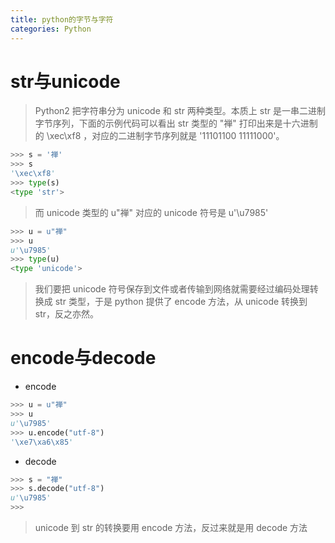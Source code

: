 ```yaml
---
title: python的字节与字符
categories: Python
---
```


# str与unicode
> Python2 把字符串分为 unicode 和 str 两种类型。本质上 str 是一串二进制字节序列，下面的示例代码可以看出 str 类型的 "禅" 打印出来是十六进制的 \xec\xf8 ，对应的二进制字节序列就是 '11101100 11111000'。

``` py
>>> s = '禅'
>>> s
'\xec\xf8'
>>> type(s)
<type 'str'>
```
> 而 unicode 类型的 u"禅" 对应的 unicode 符号是 u'\u7985'

``` py
>>> u = u"禅"
>>> u
u'\u7985'
>>> type(u)
<type 'unicode'>
```
> 我们要把 unicode 符号保存到文件或者传输到网络就需要经过编码处理转换成 str 类型，于是 python 提供了 encode 方法，从 unicode 转换到 str，反之亦然。

# encode与decode
- encode
``` py
>>> u = u"禅"
>>> u
u'\u7985'
>>> u.encode("utf-8")
'\xe7\xa6\x85'
```
- decode
``` py
>>> s = "禅"
>>> s.decode("utf-8")
u'\u7985'
>>>
```
> unicode 到 str 的转换要用 encode 方法，反过来就是用 decode 方法

